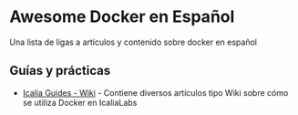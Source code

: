 # Awesome Docker en Español

Una lista de ligas a artículos y contenido sobre docker en español


## Guías y prácticas

* [Icalia Guides - Wiki](https://github.com/IcaliaLabs/guides/wiki) - Contiene diversos artículos tipo Wiki sobre cómo se utiliza Docker en IcaliaLabs
